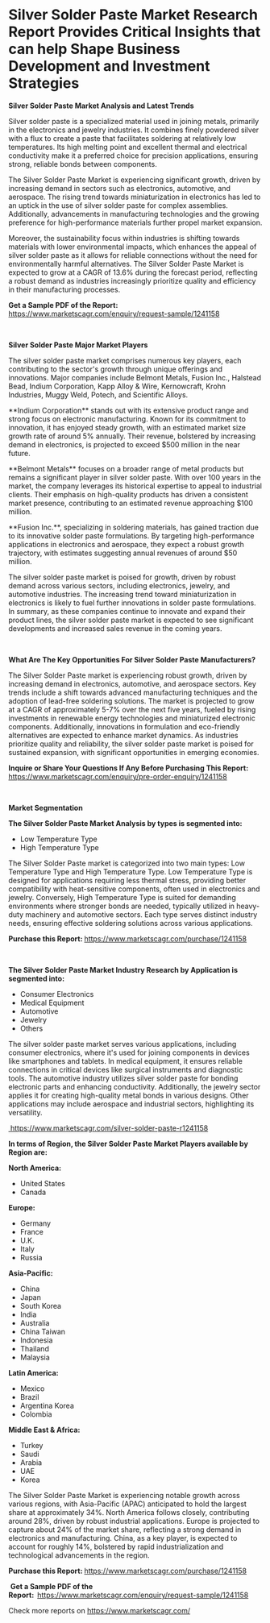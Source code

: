 <p><h1>Silver Solder Paste Market Research Report Provides Critical Insights that can help Shape Business Development and Investment Strategies</h1></p><p><strong>Silver Solder Paste Market Analysis and Latest Trends</strong></p>
<p><p>Silver solder paste is a specialized material used in joining metals, primarily in the electronics and jewelry industries. It combines finely powdered silver with a flux to create a paste that facilitates soldering at relatively low temperatures. Its high melting point and excellent thermal and electrical conductivity make it a preferred choice for precision applications, ensuring strong, reliable bonds between components.</p><p>The Silver Solder Paste Market is experiencing significant growth, driven by increasing demand in sectors such as electronics, automotive, and aerospace. The rising trend towards miniaturization in electronics has led to an uptick in the use of silver solder paste for complex assemblies. Additionally, advancements in manufacturing technologies and the growing preference for high-performance materials further propel market expansion. </p><p>Moreover, the sustainability focus within industries is shifting towards materials with lower environmental impacts, which enhances the appeal of silver solder paste as it allows for reliable connections without the need for environmentally harmful alternatives. The Silver Solder Paste Market is expected to grow at a CAGR of 13.6% during the forecast period, reflecting a robust demand as industries increasingly prioritize quality and efficiency in their manufacturing processes.</p></p>
<p><strong>Get a Sample PDF of the Report:&nbsp;</strong> <a href="https://www.marketscagr.com/enquiry/request-sample/1241158?utm_campaign=1889&utm_medium=2&utm_source=Github&utm_content=ia&utm_term=30012025&utm_id=silver-solder-paste">https://www.marketscagr.com/enquiry/request-sample/1241158</a></p>
<p>&nbsp;</p>
<p><strong>Silver Solder Paste Major Market Players</strong></p>
<p><p>The silver solder paste market comprises numerous key players, each contributing to the sector's growth through unique offerings and innovations. Major companies include Belmont Metals, Fusion Inc., Halstead Bead, Indium Corporation, Kapp Alloy & Wire, Kernowcraft, Krohn Industries, Muggy Weld, Potech, and Scientific Alloys.</p><p>**Indium Corporation** stands out with its extensive product range and strong focus on electronic manufacturing. Known for its commitment to innovation, it has enjoyed steady growth, with an estimated market size growth rate of around 5% annually. Their revenue, bolstered by increasing demand in electronics, is projected to exceed $500 million in the near future.</p><p>**Belmont Metals** focuses on a broader range of metal products but remains a significant player in silver solder paste. With over 100 years in the market, the company leverages its historical expertise to appeal to industrial clients. Their emphasis on high-quality products has driven a consistent market presence, contributing to an estimated revenue approaching $100 million.</p><p>**Fusion Inc.**, specializing in soldering materials, has gained traction due to its innovative solder paste formulations. By targeting high-performance applications in electronics and aerospace, they expect a robust growth trajectory, with estimates suggesting annual revenues of around $50 million.</p><p>The silver solder paste market is poised for growth, driven by robust demand across various sectors, including electronics, jewelry, and automotive industries. The increasing trend toward miniaturization in electronics is likely to fuel further innovations in solder paste formulations. In summary, as these companies continue to innovate and expand their product lines, the silver solder paste market is expected to see significant developments and increased sales revenue in the coming years.</p></p>
<p>&nbsp;</p>
<p><strong>What Are The Key Opportunities For Silver Solder Paste Manufacturers?</strong></p>
<p><p>The Silver Solder Paste market is experiencing robust growth, driven by increasing demand in electronics, automotive, and aerospace sectors. Key trends include a shift towards advanced manufacturing techniques and the adoption of lead-free soldering solutions. The market is projected to grow at a CAGR of approximately 5-7% over the next five years, fueled by rising investments in renewable energy technologies and miniaturized electronic components. Additionally, innovations in formulation and eco-friendly alternatives are expected to enhance market dynamics. As industries prioritize quality and reliability, the silver solder paste market is poised for sustained expansion, with significant opportunities in emerging economies.</p></p>
<p><strong>Inquire or Share Your Questions If Any Before Purchasing This Report:</strong> <a href="https://www.marketscagr.com/enquiry/pre-order-enquiry/1241158?utm_campaign=1889&utm_medium=2&utm_source=Github&utm_content=ia&utm_term=30012025&utm_id=silver-solder-paste">https://www.marketscagr.com/enquiry/pre-order-enquiry/1241158</a></p>
<p>&nbsp;</p>
<p><strong>Market Segmentation</strong></p>
<p><strong>The Silver Solder Paste Market Analysis by types is segmented into:</strong></p>
<p><ul><li>Low Temperature Type</li><li>High Temperature Type</li></ul></p>
<p><p>The Silver Solder Paste market is categorized into two main types: Low Temperature Type and High Temperature Type. Low Temperature Type is designed for applications requiring less thermal stress, providing better compatibility with heat-sensitive components, often used in electronics and jewelry. Conversely, High Temperature Type is suited for demanding environments where stronger bonds are needed, typically utilized in heavy-duty machinery and automotive sectors. Each type serves distinct industry needs, ensuring effective soldering solutions across various applications.</p></p>
<p><strong>Purchase this Report:&nbsp;</strong><a href="https://www.marketscagr.com/purchase/1241158?utm_campaign=1889&utm_medium=2&utm_source=Github&utm_content=ia&utm_term=30012025&utm_id=silver-solder-paste">https://www.marketscagr.com/purchase/1241158</a></p>
<p>&nbsp;</p>
<p><strong>The Silver Solder Paste Market Industry Research by Application is segmented into:</strong></p>
<p><ul><li>Consumer Electronics</li><li>Medical Equipment</li><li>Automotive</li><li>Jewelry</li><li>Others</li></ul></p>
<p><p>The silver solder paste market serves various applications, including consumer electronics, where it's used for joining components in devices like smartphones and tablets. In medical equipment, it ensures reliable connections in critical devices like surgical instruments and diagnostic tools. The automotive industry utilizes silver solder paste for bonding electronic parts and enhancing conductivity. Additionally, the jewelry sector applies it for creating high-quality metal bonds in various designs. Other applications may include aerospace and industrial sectors, highlighting its versatility.</p></p>
<p><a href="https://www.marketscagr.com/silver-solder-paste-r1241158?utm_campaign=1889&utm_medium=2&utm_source=Github&utm_content=ia&utm_term=30012025&utm_id=silver-solder-paste">&nbsp;https://www.marketscagr.com/silver-solder-paste-r1241158</a></p>
<p><strong>In terms of Region, the Silver Solder Paste Market Players available by Region are:</strong></p>
<p>
    <p> <strong> North America: </strong>
        <ul>
            <li>United States</li>
            <li>Canada</li>
        </ul>
        </p> 
    <p> <strong> Europe: </strong>
        <ul>
            <li>Germany</li>
            <li>France</li>
            <li>U.K.</li>
            <li>Italy</li>
            <li>Russia</li>
        </ul>
        </p> 
    <p> <strong> Asia-Pacific: </strong>
        <ul>
            <li>China</li>
            <li>Japan</li>
            <li>South Korea</li>
            <li>India</li>
            <li>Australia</li>
            <li>China Taiwan</li>
            <li>Indonesia</li>
            <li>Thailand</li>
            <li>Malaysia</li>
        </ul>
        </p> 
    <p> <strong> Latin America: </strong>
        <ul>
            <li>Mexico</li>
            <li>Brazil</li>
            <li>Argentina Korea</li>
            <li>Colombia</li>
        </ul>
        </p> 
    <p> <strong> Middle East & Africa: </strong>
        <ul>
            <li>Turkey</li>
            <li>Saudi</li>
            <li>Arabia</li>
            <li>UAE</li>
            <li>Korea</li>
        </ul>
    </p>
    </p>
<p><p>The Silver Solder Paste Market is experiencing notable growth across various regions, with Asia-Pacific (APAC) anticipated to hold the largest share at approximately 34%. North America follows closely, contributing around 28%, driven by robust industrial applications. Europe is projected to capture about 24% of the market share, reflecting a strong demand in electronics and manufacturing. China, as a key player, is expected to account for roughly 14%, bolstered by rapid industrialization and technological advancements in the region.</p></p>
<p><strong>Purchase this Report: </strong><a href="https://www.marketscagr.com/purchase/1241158?utm_campaign=1889&utm_medium=2&utm_source=Github&utm_content=ia&utm_term=30012025&utm_id=silver-solder-paste">https://www.marketscagr.com/purchase/1241158</a></p>
<p>&nbsp;<strong>Get a Sample PDF of the Report:&nbsp;&nbsp;</strong><a href="https://www.marketscagr.com/enquiry/request-sample/1241158?utm_campaign=1889&utm_medium=2&utm_source=Github&utm_content=ia&utm_term=30012025&utm_id=silver-solder-paste">https://www.marketscagr.com/enquiry/request-sample/1241158</a></p>
<p><strong></strong></p>
<p>Check more reports on <a href="https://www.marketscagr.com/?utm_campaign=1889&utm_medium=2&utm_source=Github&utm_content=ia&utm_term=30012025&utm_id=silver-solder-paste">https://www.marketscagr.com/</a></p>